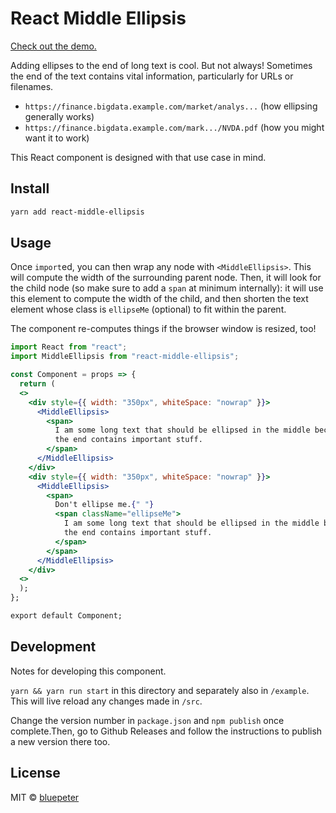 # React Middle Ellipsis

[Check out the demo.](https://bluepeter.github.io/react-middle-ellipsis/)

Adding ellipses to the end of long text is cool. But not always! Sometimes the
end of the text contains vital information, particularly for URLs or filenames.

- `https://finance.bigdata.example.com/market/analys...` (how ellipsing generally works)
- `https://finance.bigdata.example.com/mark.../NVDA.pdf` (how you might want it to work)

This React component is designed with that use case in mind.

## Install

```bash
yarn add react-middle-ellipsis
```

## Usage

Once `import`ed, you can then wrap any node with `<MiddleEllipsis>`. This will
compute the width of the surrounding parent node. Then, it will look for the
child node (so make sure to add a `span` at minimum internally): it will use
this element to compute the width of the child, and then shorten the text
element whose class is `ellipseMe` (optional) to fit within the parent.

The component re-computes things if the browser window is resized, too!

```jsx
import React from "react";
import MiddleEllipsis from "react-middle-ellipsis";

const Component = props => {
  return (
  <>
    <div style={{ width: "350px", whiteSpace: "nowrap" }}>
      <MiddleEllipsis>
        <span>
          I am some long text that should be ellipsed in the middle because
          the end contains important stuff.
        </span>
      </MiddleEllipsis>
    </div>
    <div style={{ width: "350px", whiteSpace: "nowrap" }}>
      <MiddleEllipsis>
        <span>
          Don't ellipse me.{" "}
          <span className="ellipseMe">
            I am some long text that should be ellipsed in the middle because
            the end contains important stuff.
          </span>
        </span>
      </MiddleEllipsis>
    </div>
  <>
  );
};

export default Component;
```

## Development

Notes for developing this component.

`yarn && yarn run start` in this directory and separately also in `/example`.
This will live reload any changes made in `/src`.

Change the version number in `package.json` and `npm publish` once
complete.Then, go to Github Releases and follow the instructions to publish a
new version there too.

## License

MIT © [bluepeter](https://github.com/bluepeter)
